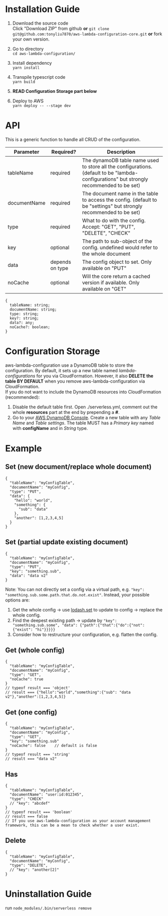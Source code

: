 # Installation Guide
1. Download the source code  
Click "Download ZIP" from github **or** `git clone git@github.com:tonyliu7870/aws-lambda-configuration-core.git` **or** fork your own version.  
2. Go to directory  
`cd aws-lambda-configuration/`  
  
3. Install dependency  
`yarn install`  
  
4. Transpile typescript code  
`yarn build`  
  
5. **READ Configuration Storage part below**   
  
6. Deploy to AWS  
`yarn deploy -- --stage dev`  
  
# API  
This is a generic function to handle all CRUD of the configuration.  
  
| Parameter | Required? | Description |  
| --- | --- | --- |  
| tableName | required | The dynamoDB table name used to store all the configurations. (default to be "lambda-configurations" but strongly recommended to be set) |  
| documentName | required | The document name in the table to access the config. (default to be "settings" but strongly recommended to be set) |  
| type | required | What to do with the config. Accept: "GET", "PUT", "DELETE", "CHECK" |  
| key | optional | The path to sub-object of the config. undefined would refer to the whole document |  
| data | depends on type | The config object to set. Only available on "PUT" |  
| noCache | optional | Will the core return a cached version if available. Only available on "GET" |  
  
```
{
  tableName: string;
  documentName: string;
  type: string;
  key?: string;
  data?: any;
  noCache?: boolean;
}
```
  
# Configuration Storage  
aws-lambda-configuration use a DynamoDB table to store the configuration. By default, it sets up a new table named *lambda-configurations* for you via CloudFormation. However, it also **DELETE the table BY DEFAULT** when you remove aws-lambda-configuration via CloudFormation.  
If you do not want to include the DynamoDB resources into CloudFormation (recommended):  
1. Disable the default table first. Open ./serverless.yml, comment out the whole **resources** part at the end by prepending a **#**.  
2. Go to your [AWS DynamoDB Console](https://console.aws.amazon.com/dynamodb/home). Create a new table with any *Table Name* and *Table settings*. The table MUST has a *Primary key* named with **configName** and in *String* type.  
  
# Example  
## Set (new document/replace whole document) 
```
{
  "tableName": "myConfigTable",
  "documentName": "myConfig",
  "type": "PUT",
  "data": {
    "hello": "world",
    "something": {
      "sub": "data"
    },
    "another": [1,2,3,4,5]
  }
}
```
  
## Set (partial update existing document)
```
{
  "tableName": "myConfigTable",
  "documentName": "myConfig",
  "type": "PUT",
  "key": "something.sub",
  "data": "data v2"
}
```
Note: You can not directly set a config via a virtual path, e.g. `"key": "something.sub.some.path.that.do.not.exist"`. Instead, your possible options are:  
1. Get the whole config -> use [lodash.set](https://lodash.com/docs/#set) to update to config -> replace the whole config.  
2. Find the deepest existing path -> update by `"key": "something.sub.some", "data": {"path":{"that":{"do":{"not":{"exist": "hi"}}}}}`  
3. Consider how to restructure your configuration, e.g. flatten the config.  
  
## Get (whole config) 
```
{
  "tableName": "myConfigTable",
  "documentName": "myConfig",
  "type": "GET",
  "noCache": true
}
// typeof result === 'object'
// result === {"hello":"world","something":{"sub": "data v2"},"another":[1,2,3,4,5]}
```
  
## Get (one config) 
```
{
  "tableName": "myConfigTable",
  "documentName": "myConfig",
  "type": "GET",
  "key": "something.sub"
  "noCache": false    // default is false
}
// typeof result === 'string'
// result === "data v2"
```
  
## Has  
```
{
  "tableName": "myConfigTable",
  "documentName": "user:id:012345",
  "type": "CHECK"
  // "key": "abcdef"
}
// typeof result === 'boolean'
// result === false
// If you use aws-lambda-configuration as your account management framework, this can be a mean to check whether a user exist.
```
  
## Delete
```
{
  "tableName": "myConfigTable",
  "documentName": "myConfig",
  "type": "DELETE",
  // "key": "another[2]"
}
```
  
# Uninstallation Guide  
run `node_modules/.bin/serverless remove`  
